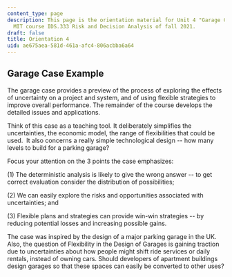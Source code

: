 ```yaml
---
content_type: page
description: This page is the orientation material for Unit 4 "Garage Case" in the
  MIT course IDS.333 Risk and Decision Analysis of fall 2021.
draft: false
title: Orientation 4
uid: ae675aea-581d-461a-afc4-806acbba6a64
---
```

## Garage Case Example

The garage case provides a preview of the process of exploring the effects of uncertainty on a project and system, and of using flexible strategies to improve overall performance. The remainder of the course develops the detailed issues and applications.

Think of this case as a teaching tool. It deliberately simplifies the uncertainties, the economic model, the range of flexibilities that could be used.  It also concerns a really simple technological design -- how many levels to build for a parking garage?

Focus your attention on the 3 points the case emphasizes:

(1) The deterministic analysis is likely to give the wrong answer -- to get correct evaluation consider the distribution of possibilities;

(2) We can easily explore the risks and opportunities associated with uncertainties; and

(3) Flexible plans and strategies can provide win-win strategies -- by reducing potential losses and increasing possible gains.

The case was inspired by the design of a major parking garage in the UK.  Also, the question of Flexibility in the Design of Garages is gaining traction due to uncertainties about how people might shift ride services or daily rentals, instead of owning cars. Should developers of apartment buildings design garages so that these spaces can easily be converted to other uses?